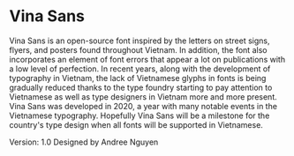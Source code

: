 # Vina Sans

Vina Sans is an open-source font inspired by the letters on street signs, flyers, and posters found throughout Vietnam. In addition, the font also incorporates an element of font errors that appear a lot on publications with a low level of perfection. In recent years, along with the development of typography in Vietnam, the lack of Vietnamese glyphs in fonts is being gradually reduced thanks to the type foundry starting to pay attention to Vietnamese as well as type designers in Vietnam more and more present.
Vina Sans was developed in 2020, a year with many notable events in the Vietnamese typography. Hopefully Vina Sans will be a milestone for the country's type design when all fonts will be supported in Vietnamese.

Version: 1.0
Designed by Andree Nguyen
